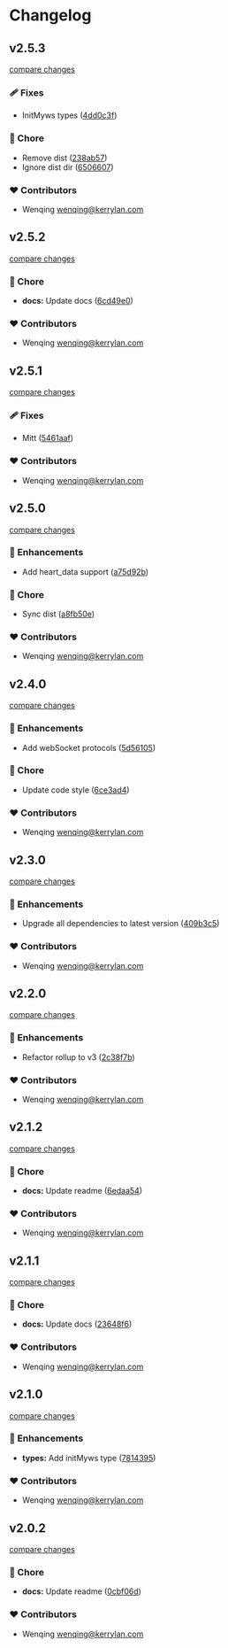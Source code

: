 # Changelog


## v2.5.3

[compare changes](https://github.com/yisibell/myws/compare/v2.5.2...v2.5.3)

### 🩹 Fixes

- InitMyws types ([4dd0c3f](https://github.com/yisibell/myws/commit/4dd0c3f))

### 🏡 Chore

- Remove dist ([238ab57](https://github.com/yisibell/myws/commit/238ab57))
- Ignore dist dir ([6506607](https://github.com/yisibell/myws/commit/6506607))

### ❤️ Contributors

- Wenqing <wenqing@kerrylan.com>

## v2.5.2

[compare changes](https://github.com/yisibell/myws/compare/v2.5.1...v2.5.2)

### 🏡 Chore

- **docs:** Update docs ([6cd49e0](https://github.com/yisibell/myws/commit/6cd49e0))

### ❤️ Contributors

- Wenqing <wenqing@kerrylan.com>

## v2.5.1

[compare changes](https://github.com/yisibell/myws/compare/v2.5.0...v2.5.1)

### 🩹 Fixes

- Mitt ([5461aaf](https://github.com/yisibell/myws/commit/5461aaf))

### ❤️ Contributors

- Wenqing <wenqing@kerrylan.com>

## v2.5.0

[compare changes](https://github.com/yisibell/myws/compare/v2.4.0...v2.5.0)

### 🚀 Enhancements

- Add heart_data support ([a75d92b](https://github.com/yisibell/myws/commit/a75d92b))

### 🏡 Chore

- Sync dist ([a8fb50e](https://github.com/yisibell/myws/commit/a8fb50e))

### ❤️ Contributors

- Wenqing <wenqing@kerrylan.com>

## v2.4.0

[compare changes](https://github.com/yisibell/myws/compare/v2.3.0...v2.4.0)

### 🚀 Enhancements

- Add webSocket protocols ([5d56105](https://github.com/yisibell/myws/commit/5d56105))

### 🏡 Chore

- Update code style ([6ce3ad4](https://github.com/yisibell/myws/commit/6ce3ad4))

### ❤️ Contributors

- Wenqing <wenqing@kerrylan.com>

## v2.3.0

[compare changes](https://github.com/yisibell/myws/compare/v2.2.0...v2.3.0)

### 🚀 Enhancements

- Upgrade all dependencies to latest version ([409b3c5](https://github.com/yisibell/myws/commit/409b3c5))

### ❤️ Contributors

- Wenqing <wenqing@kerrylan.com>

## v2.2.0

[compare changes](https://github.com/yisibell/myws/compare/v2.1.2...v2.2.0)

### 🚀 Enhancements

- Refactor rollup to v3 ([2c38f7b](https://github.com/yisibell/myws/commit/2c38f7b))

### ❤️  Contributors

- Wenqing <wenqing@kerrylan.com>

## v2.1.2

[compare changes](https://github.com/yisibell/myws/compare/v2.1.1...v2.1.2)


### 🏡 Chore

  - **docs:** Update readme ([6edaa54](https://github.com/yisibell/myws/commit/6edaa54))

### ❤️  Contributors

- Wenqing <wenqing@kerrylan.com>

## v2.1.1

[compare changes](https://github.com/yisibell/myws/compare/v2.1.0...v2.1.1)


### 🏡 Chore

  - **docs:** Update docs ([23648f6](https://github.com/yisibell/myws/commit/23648f6))

### ❤️  Contributors

- Wenqing <wenqing@kerrylan.com>

## v2.1.0

[compare changes](https://github.com/yisibell/myws/compare/v2.0.2...v2.1.0)


### 🚀 Enhancements

  - **types:** Add initMyws type ([7814395](https://github.com/yisibell/myws/commit/7814395))

### ❤️  Contributors

- Wenqing <wenqing@kerrylan.com>

## v2.0.2

[compare changes](https://github.com/yisibell/myws/compare/v2.0.1...v2.0.2)


### 🏡 Chore

  - **docs:** Update readme ([0cbf06d](https://github.com/yisibell/myws/commit/0cbf06d))

### ❤️  Contributors

- Wenqing <wenqing@kerrylan.com>

